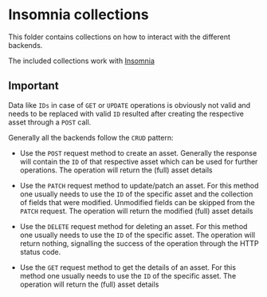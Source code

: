 # Insomnia collections

This folder contains collections on how to interact with the different backends.

The included collections work with [Insomnia](https://insomnia.rest/download)

## Important

Data like `IDs` in case of `GET` or `UPDATE` operations is obviously not valid and needs to be replaced with valid `ID` resulted after creating the respective asset through a `POST` call. 

Generally all the backends follow the `CRUD` pattern: 

* Use the `POST` request method to create an asset. Generally the response will contain the `ID` of that respective asset which can be used for further operations. The operation will return the (full) asset details

* Use the `PATCH` request method to update/patch an asset. For this method one usually needs to use the `ID` of the specific asset and the collection of fields that were modified. Unmodified fields can be skipped from the `PATCH` request. The operation will return the modified (full) asset details

* Use the `DELETE` request method for deleting an asset. For this method one usually needs to use the `ID` of the specific asset. The operation will return nothing, signalling the success of the operation through the HTTP status code. 

* Use the `GET` request method to get the details of an asset. For this method one usually needs to use the `ID` of the specific asset. The operation will return the (full) asset details

